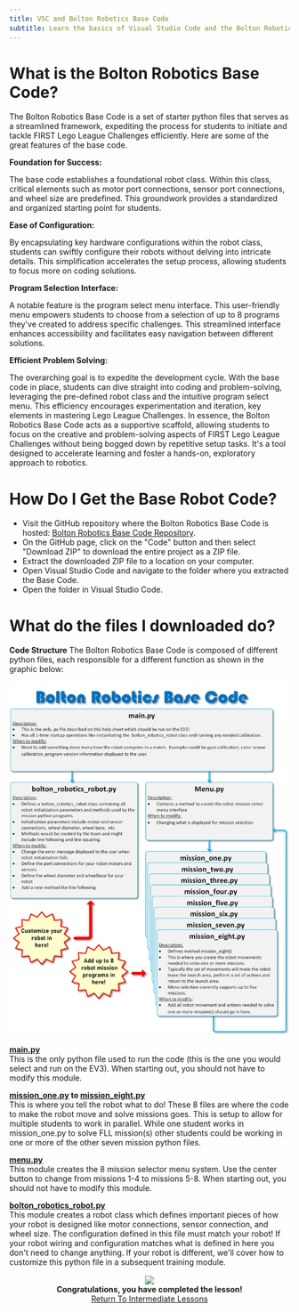 ```yaml
---
title: VSC and Bolton Robotics Base Code
subtitle: Learn the basics of Visual Studio Code and the Bolton Robotics Base Code
---
```


# What is the Bolton Robotics Base Code?

The Bolton Robotics Base Code is a set of starter python files that serves as a streamlined framework, expediting the process for students to initiate and tackle FIRST Lego League Challenges efficiently. Here are some of the great features of the base code.

__Foundation for Success:__

The base code establishes a foundational robot class. Within this class, critical elements such as motor port connections, sensor port connections, and wheel size are predefined. This groundwork provides a standardized and organized starting point for students.

__Ease of Configuration:__

By encapsulating key hardware configurations within the robot class, students can swiftly configure their robots without delving into intricate details. This simplification accelerates the setup process, allowing students to focus more on coding solutions.

__Program Selection Interface:__

A notable feature is the program select menu interface. This user-friendly menu empowers students to choose from a selection of up to 8 programs they've created to address specific challenges. This streamlined interface enhances accessibility and facilitates easy navigation between different solutions.

__Efficient Problem Solving:__

The overarching goal is to expedite the development cycle. With the base code in place, students can dive straight into coding and problem-solving, leveraging the pre-defined robot class and the intuitive program select menu. This efficiency encourages experimentation and iteration, key elements in mastering Lego League Challenges.
In essence, the Bolton Robotics Base Code acts as a supportive scaffold, allowing students to focus on the creative and problem-solving aspects of FIRST Lego League Challenges without being bogged down by repetitive setup tasks. It's a tool designed to accelerate learning and foster a hands-on, exploratory approach to robotics.

# How Do I Get the Base Robot Code?
- Visit the GitHub repository where the Bolton Robotics Base Code is hosted: [Bolton Robotics Base Code Repository](https://github.com/fssfll/fll_basecode).
- On the GitHub page, click on the "Code" button and then select "Download ZIP" to download the entire project as a ZIP file.
- Extract the downloaded ZIP file to a location on your computer.
- Open Visual Studio Code and navigate to the folder where you extracted the Base Code.
- Open the folder in Visual Studio Code.

# What do the files I downloaded do?

__Code Structure__
The Bolton Robotics Base Code is composed of different python files, each responsible for a different function as shown in the graphic below:
<p  align="center"><img src="../../../images/bolton_robotics_code.jpg" width=600></p>

__[main.py](https://github.com/fssfll/fll_basecode/blob/main/main.py)__
<BR>
This is the only python file used to run the code (this is the one you would select and run on the EV3).  When starting out, you should not have to modify this module. 

__[mission_one.py](https://github.com/fssfll/fll_basecode/blob/main/mission_one.py) to [mission_eight.py](https://github.com/fssfll/fll_basecode/blob/main/mission_eight.py)__
<BR>
This is where you tell the robot what to do!  These 8 files are where the code to make the robot move and solve missions goes.  This is setup to allow for multiple students to work in parallel.  While one student works in mission_one.py to solve FLL mission(s) other students could be working in one or more of the other seven mission python files. 

__[menu.py](https://github.com/fssfll/fll_basecode/blob/main/menu.py)__
<BR>
This module creates the 8 mission selector menu system.  Use the center button to change from missions 1-4 to missions 5-8.  When starting out, you should not have to modify this module.       

__[bolton_robotics_robot.py](https://github.com/fssfll/fll_basecode/blob/main/bolton_robotics_robot.py)__
<BR>
This module creates a robot class which defines important pieces of how your robot is designed like motor connections, sensor connection, and wheel size.  The configuration defined in this file must match your robot!  If your robot wiring and configuration matches what is defined in here you don't need to change anything.  If your robot is different, we'll cover how to customize this python file in a subsequent training module.   

<p align="center">
<IMG ALIGN="CENTER" SRC="https://fssfll.github.io/fssfll/images/finish.jpg">
<BR>
<B>Congratulations, you have completed the lesson!</B><BR>
<A HREF="https://fssfll.github.io/fssfll/lessons/intermediate/">Return To Intermediate Lessons</A>
<BR>
 </P>
